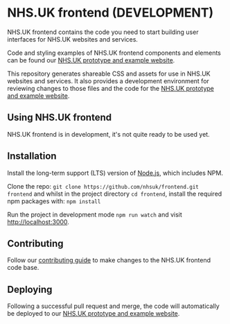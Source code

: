 # NHS.UK frontend (DEVELOPMENT)

NHS.UK frontend contains the code you need to start building user interfaces for NHS.UK websites and services.

Code and styling examples of NHS.UK frontend components and elements can be found our <a href="https://nhsuk-redesign.azurewebsites.net">NHS.UK prototype and example website</a>.

This repository generates shareable CSS and assets for use in NHS.UK websites and services. It also provides a development environment for reviewing changes to those files and the code for the <a href="https://nhsuk-redesign.azurewebsites.net">NHS.UK prototype and example website</a>.

## Using NHS.UK frontend

NHS.UK frontend is in development, it's not quite ready to be used yet.

## Installation

Install the long-term support (LTS) version of <a href="https://nodejs.org/en/">Node.js</a>, which includes NPM.

Clone the repo: `git clone https://github.com/nhsuk/frontend.git frontend` and whilst in the project directory `cd frontend`, install the required npm packages with: `npm install`

Run the project in development mode `npm run watch` and visit <a href="http://localhost:3000">http://localhost:3000</a>.

## Contributing

Follow our [contributing guide](https://github.com/nhsuk/frontend/blob/master/.github/CONTRIBUTING.md) to make changes to the NHS.UK frontend code base.

## Deploying

Following a successful pull request and merge, the code will automatically be deployed to our <a href="https://nhsuk-redesign.azurewebsites.net">NHS.UK prototype and example website</a>.




